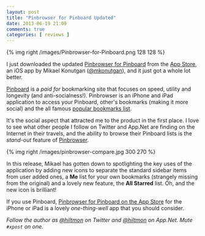 ```yaml
---
layout: post
title: "Pinbrowser for Pinboard Updated"
date: 2013-06-19 21:09
comments: true
categories: [ reviews ]
---
```


{% img right /images/Pinbrowser-for-Pinboard.png 128 128 %}

I just downloaded the updated [Pinbrowser for Pinboard](http://www.pinbrowser.co) from the [App Store](http://click.linksynergy.com/fs-bin/stat?id=V41G*FiMqjc&offerid=146261&type=3&subid=0&tmpid=1826&RD_PARM1=https%253A%252F%252Fitunes.apple.com%252Fus%252Fapp%252Fpinbrowser-for-pinboard%252Fid611736066%253Fmt%253D8%2526uo%253D4%2526partnerId%253D30), an iOS app by Mikael Konutgan ([@mkonutgan](http://twitter.com/mkonutgan)), and it just got a whole lot better.

[Pinboard](https://pinboard.in) is a *paid for* bookmarking site that focuses on speed, utility and longevity (and anti-socialness!). Pinbrowser is an iPhone and iPad application to access your Pinboard, other's bookmarks (making it more social) and the all famous [popular bookmarks list](https://pinboard.in/popular/).

It's the social aspect that attracted me to the product in the first place. I love to see what other people I follow on Twitter and App.Net are finding on the Internet in their travels, and the ability to browse their Pinboard lists is the *stand-out* feature of [Pinbrowser](http://click.linksynergy.com/fs-bin/stat?id=V41G*FiMqjc&offerid=146261&type=3&subid=0&tmpid=1826&RD_PARM1=https%253A%252F%252Fitunes.apple.com%252Fus%252Fapp%252Fpinbrowser-for-pinboard%252Fid611736066%253Fmt%253D8%2526uo%253D4%2526partnerId%253D30).

{% img right /images/pinbrowser-compare.jpg 300 270 %}

In this release, Mikael has gotten down to spotlighting the key uses of the application by adding new icons to separate the standard sidebar items from user added ones, a **Me** list for your own bookmarks (strangely missing from the original) and a lovely new feature, the **All Starred** list. Oh, and the new icon is brilliant!

If you use Pinboard, [Pinbrowser for Pinboard on the App Store](http://click.linksynergy.com/fs-bin/stat?id=V41G*FiMqjc&offerid=146261&type=3&subid=0&tmpid=1826&RD_PARM1=https%253A%252F%252Fitunes.apple.com%252Fus%252Fapp%252Fpinbrowser-for-pinboard%252Fid611736066%253Fmt%253D8%2526uo%253D4%2526partnerId%253D30) for the iPhone or iPad is a lovely *one-thing-well* app that you should consider.

*Follow the author as [@hiltmon](http://twitter.com/hiltmon) on Twitter and [@hiltmon](http://alpha.app.net/hiltmon) on App.Net. Mute `#xpost` on one.*